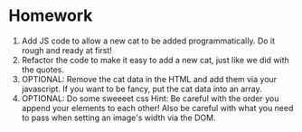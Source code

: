 # Homework
1. Add JS code to allow a new cat to be added programmatically. Do it rough and ready at first!
2. Refactor the code to make it easy to add a new cat, just like we did with the quotes.
3. OPTIONAL: Remove the cat data in the HTML and add them via your javascript. If you want to be fancy, put the cat data into an array.
4. OPTIONAL: Do some sweeeet css
Hint: Be careful with the order you append your elements to each other!
Also be careful with what you need to pass when setting an image's width via the DOM.
